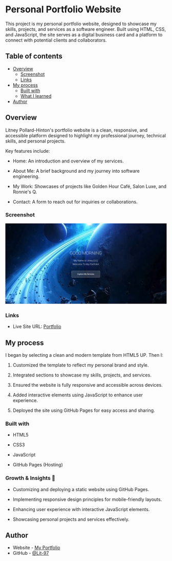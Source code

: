 # Personal Portfolio Website

This project is my personal portfolio website, designed to showcase my skills, projects, and services as a software engineer. Built using HTML, CSS, and JavaScript, the site serves as a digital business card and a platform to connect with potential clients and collaborators.

## Table of contents

- [Overview](#overview)
  - [Screenshot](#screenshot)
  - [Links](#links)
- [My process](#my-process)
  - [Built with](#built-with)
  - [What I learned](#what-i-learned)
- [Author](#author)


## Overview
Litney Pollard-Hinton's portfolio website is a clean, responsive, and accessible platform designed to highlight my professional journey, technical skills, and personal projects.

Key features include:

- Home: An introduction and overview of my services.

- About Me: A brief background and my journey into software engineering.

- My Work: Showcases of projects like Golden Hour Café, Salon Luxe, and Ronnie's Q.

- Contact: A form to reach out for inquiries or collaborations.


### Screenshot

![Screenshot of Portfolio](./images/portfolio.jpg)


### Links

- Live Site URL: [Portfolio](https://lit-97.github.io/portfolio/)


## My process
I began by selecting a clean and modern template from HTML5 UP. Then I:

1. Customized the template to reflect my personal brand and style.

2. Integrated sections to showcase my skills, projects, and services.

3. Ensured the website is fully responsive and accessible across devices.

4. Added interactive elements using JavaScript to enhance user experience.

5. Deployed the site using GitHub Pages for easy access and sharing.


### Built with

- HTML5

- CSS3

- JavaScript

- GitHub Pages (Hosting)

### Growth & Insights 🌱

- Customizing and deploying a static website using GitHub Pages.

- Implementing responsive design principles for mobile-friendly layouts.

- Enhancing user experience with interactive JavaScript elements.

- Showcasing personal projects and services effectively.

## Author

- Website - [My Portfolio](https://lit-97.github.io/portfolio/)
- GitHub  - [@Lit-97](https://github.com/Lit-97)
